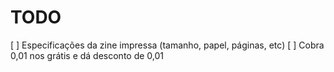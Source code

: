 # TODO

[ ] Especificações da zine impressa (tamanho, papel, páginas, etc)
[ ] Cobra 0,01 nos grátis e dá desconto de 0,01
